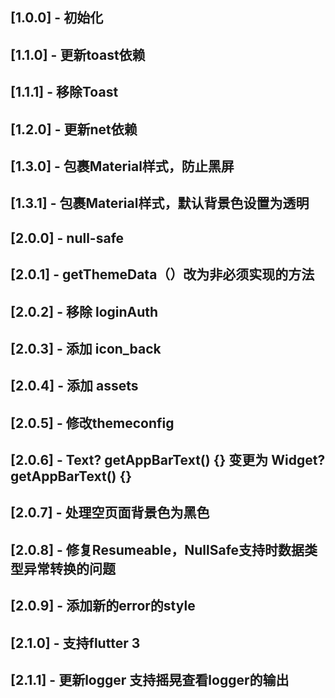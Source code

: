 ## [1.0.0] - 初始化

## [1.1.0] - 更新toast依赖

## [1.1.1] - 移除Toast

## [1.2.0] - 更新net依赖

## [1.3.0] - 包裹Material样式，防止黑屏

## [1.3.1] - 包裹Material样式，默认背景色设置为透明

## [2.0.0] - null-safe

## [2.0.1] - getThemeData（）改为非必须实现的方法

## [2.0.2] - 移除 loginAuth

## [2.0.3] - 添加 icon_back

## [2.0.4] - 添加 assets

## [2.0.5] - 修改themeconfig

## [2.0.6] -  Text? getAppBarText() {} 变更为   Widget? getAppBarText() {}

## [2.0.7] -  处理空页面背景色为黑色

## [2.0.8] -  修复Resumeable，NullSafe支持时数据类型异常转换的问题

## [2.0.9] -  添加新的error的style

## [2.1.0] -  支持flutter 3

## [2.1.1] -  更新logger 支持摇晃查看logger的输出
